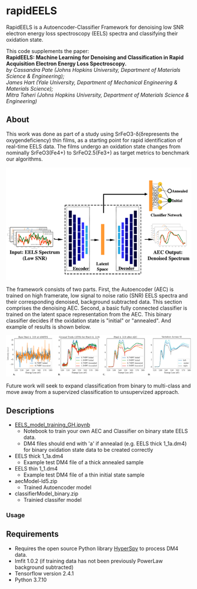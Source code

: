 # rapidEELS

RapidEELS is a Autoencoder-Classifier Framework for denoising low SNR electron energy loss spectroscopy (EELS) spectra and classifying their oxidation state.

This code supplements the paper:    
**RapidEELS: Machine Learning for Denoising and Classification in Rapid Acquisition Electron Energy Loss Spectroscopy.**  
    *by Cassandra Pate (Johns Hopkins University, Department of Materials Science & Engineering);   
    James Hart (Yale University, Department of Mechanical Engineering & Materials Science);   
    Mitra Taheri (Johns Hopkins University, Department of Materials Science & Engineering)*  

## About 
This work was done as part of a study using SrFeO3-δ(δrepresents the oxygendeficiency) thin films, as a starting point for rapid identification of real-time EELS data. The films undergo an oxidation state changes from nominally SrFeO3(Fe4+) to SrFeO2.5(Fe3+) as target metrics to benchmark our algorithms.

![alt text](images/AEC-framework.png)

The framework consists of two parts. First, the Autoencoder (AEC) is trained on high framerate, low signal to noise ratio (SNR) EELS spectra and their corresponding denoised, background subtracted data. This section comprises the denoising AEC. 
Second, a basic fully connected classifier is trained on the latent space representation from the AEC. This binary classifier decides if the oxidation state is "initial" or "annealed". 
And example of results is shown below.  

![alt text](images/Figure7.png)

Future work will seek to expand classification from binary to multi-class and move away from a supervized classification to unsupervized approach.

## Descriptions
- [EELS_model_training_GH.ipynb](https://github.com/patecm/rapidEELS/blob/main/EELS_model_training_GH.ipynb)
    - Notebook to train your own AEC and Classifier on binary state EELS data. 
    - DM4 files should end with 'a' if annealad (e.g. EELS thick 1_1a.dm4) for binary oxidation state data to be created correctly
- EELS thick 1_1a.dm4  
    - Example test DM4 file of a thick annealed sample  
- EELS thin 1_1.dm4  
    - Example test DM4 file of a thin initial state sample  
- aecModel-ld5.zip   
    - Trained Autoencoder model  
- classifierModel_binary.zip  
    - Trainied classifer model
 

### Usage

## Requirements
- Requires the open source Python library [HyperSpy](https://hyperspy.org/) to process DM4 data. 
- lmfit 1.0.2 (if training data has not been previously PowerLaw background subtracted)
- Tensorflow version 2.4.1
- Python 3.7.10
